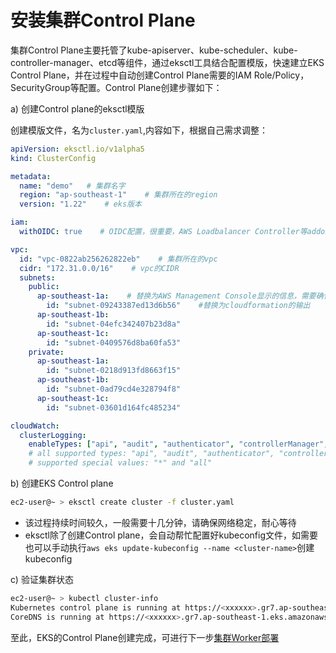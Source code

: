 # 安装集群Control Plane

集群Control Plane主要托管了kube-apiserver、kube-scheduler、kube-controller-manager、etcd等组件，通过eksctl工具结合配置模版，快速建立EKS Control Plane，并在过程中自动创建Control Plane需要的IAM Role/Policy，SecurityGroup等配置。Control Plane创建步骤如下：

a) 创建Control plane的eksctl模版

创建模版文件，名为`cluster.yaml`,内容如下，根据自己需求调整：

```yaml
apiVersion: eksctl.io/v1alpha5
kind: ClusterConfig

metadata:
  name: "demo"   # 集群名字
  region: "ap-southeast-1"    # 集群所在的region
  version: "1.22"    # eks版本

iam:
  withOIDC: true    # OIDC配置，很重要，AWS Loadbalancer Controller等addon都需要

vpc:
  id: "vpc-0822ab256262822eb"    # 集群所在的vpc
  cidr: "172.31.0.0/16"    # vpc的CIDR
  subnets:
    public:
      ap-southeast-1a:    # 替换为AWS Management Console显示的信息，需要确保与AZ信息与Subnet ID对应
        id: "subnet-09243387ed13d6b56"    #替换为cloudformation的输出
      ap-southeast-1b:
        id: "subnet-04efc342407b23d8a"
      ap-southeast-1c:
        id: "subnet-0409576d8ba60fa53"
    private:
      ap-southeast-1a:
        id: "subnet-0218d913fd8663f15"
      ap-southeast-1b:
        id: "subnet-0ad79cd4e328794f8"
      ap-southeast-1c:
        id: "subnet-03601d164fc485234"

cloudWatch:
  clusterLogging:
    enableTypes: ["api", "audit", "authenticator", "controllerManager","scheduler"]   # 开启控制平面的日志功能，日志输出到cloudwatch的日志组里
    # all supported types: "api", "audit", "authenticator", "controllerManager", "scheduler"
    # supported special values: "*" and "all"
```

b) 创建EKS Control plane

```bash
ec2-user@~ > eksctl create cluster -f cluster.yaml
```

* 该过程持续时间较久，一般需要十几分钟，请确保网络稳定，耐心等待
* eksctl除了创建Control plane，会自动帮忙配置好kubeconfig文件，如需要也可以手动执行`aws eks update-kubeconfig --name <cluster-name>`创建kubeconfig

c) 验证集群状态

```bash
ec2-user@~ > kubectl cluster-info
Kubernetes control plane is running at https://<xxxxxx>.gr7.ap-southeast-1.eks.amazonaws.com
CoreDNS is running at https://<xxxxxx>.gr7.ap-southeast-1.eks.amazonaws.com/api/v1/namespaces/kube-system/services/kube-dns:dns/proxy
```

至此，EKS的Control Plane创建完成，可进行下一步[集群Worker部署](./04-%E9%9B%86%E7%BE%A4Worker%E9%83%A8%E7%BD%B2.md)